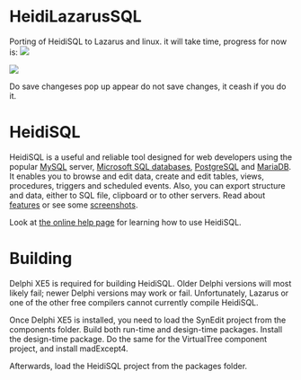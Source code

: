# HeidiLazarusSQL

Porting of HeidiSQL to Lazarus and linux. it will take time, progress for now is:
<a href="https://i.imgur.com/d7Xt8qEl.png">
  <img src="https://imgur.com/d7Xt8qEl.png" />
</a>

<a href="https://i.imgur.com/5JBIbII.png">
  <img src="https://imgur.com/5JBIbIIl.png" />
</a>

Do save changeses pop up appear do not save changes, it ceash if you do it.

# HeidiSQL
HeidiSQL is a useful and reliable tool designed for web developers using the popular [MySQL](http://www.mysql.com/) server, [Microsoft SQL databases](http://www.microsoft.com/sql/), [PostgreSQL](http://www.postgresql.org/) and [MariaDB](http://www.mariadb.org/). It enables you to browse and edit data, create and edit tables, views, procedures, triggers and scheduled events. Also, you can export structure and data, either to SQL file, clipboard or to other servers. Read about [features](https://www.heidisql.com/#featurelist) or see some [screenshots](https://www.heidisql.com/screenshots.php). 

Look at [the online help page](http://www.heidisql.com/help.php) for learning how to use HeidiSQL.

# Building
Delphi XE5 is required for building HeidiSQL. Older Delphi versions will most likely fail; newer Delphi versions may work or fail. Unfortunately, Lazarus or one 
of the other free compilers cannot currently compile HeidiSQL.

Once Delphi XE5 is installed, you need to load the SynEdit project from the components folder. Build both run-time and design-time packages. Install the 
design-time package. Do the same for the VirtualTree component project, and install madExcept4.

Afterwards, load the HeidiSQL project from the packages folder.
